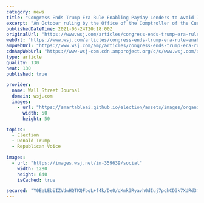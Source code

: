 ```yaml
---
category: news
title: "Congress Ends Trump-Era Rule Enabling Payday Lenders to Avoid Interest Rate Caps"
excerpt: "An October ruling by the Office of the Comptroller of the Currency enabled high-interest consumer lenders to attach themselves to banks and circumvent state-level interest rate caps."
publishedDateTime: 2021-06-24T20:18:00Z
originalUrl: "https://www.wsj.com/articles/congress-ends-trump-era-rule-enabling-payday-lenders-to-avoid-interest-rate-caps-11624563763?mod=pls_whats_news_us_business_f"
webUrl: "https://www.wsj.com/articles/congress-ends-trump-era-rule-enabling-payday-lenders-to-avoid-interest-rate-caps-11624563763?mod=pls_whats_news_us_business_f"
ampWebUrl: "https://www.wsj.com/amp/articles/congress-ends-trump-era-rule-enabling-payday-lenders-to-avoid-interest-rate-caps-11624563763"
cdnAmpWebUrl: "https://www-wsj-com.cdn.ampproject.org/c/s/www.wsj.com/amp/articles/congress-ends-trump-era-rule-enabling-payday-lenders-to-avoid-interest-rate-caps-11624563763"
type: article
quality: 130
heat: 130
published: true

provider:
  name: Wall Street Journal
  domain: wsj.com
  images:
    - url: "https://smartableai.github.io/election/assets/images/organizations/wsj.com-50x50.jpg"
      width: 50
      height: 50

topics:
  - Election
  - Donald Trump
  - Republican Voice

images:
  - url: "https://images.wsj.net/im-359639/social"
    width: 1280
    height: 640
    isCached: true

secured: "Y0EeLEbiIZVdwHQTKQFbqL+f4k/De0/oXmk3Ryavh0dIuj7pqhCD3k7XdRd3mMT9nM0cjF5aZnEDQ4O7eQ8H+HHpYGw3Tru2IovaJl7QIwrl5Q9p3t26li9jOWIZs4GaCfJlJXVzEruyBWZlveqm+9d5C4jsx5+zsddUcSBlVMs9tya+SbMAXbi6QhfjEO2iC1m07mCVc7FRTDCsKHioOH9i1C/QR9vlZi7j3XhW1IYu01dO6iK0AQgqEQ7BI4uncqMdmTOIYCRYMbwvzyKKjHSUWKfpZB+j0MSxmgAjbgMOskXa93vItnkF/gUgge81OYI0SLD3s8QOcwsCiTaKb+1t/jRv6qd//hmN1IuI4f8=;co6FO/MH29wkWjqZ+y5eOw=="
---
```


